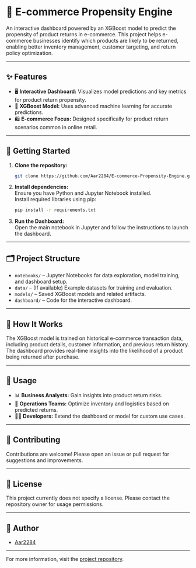# 🛒 E-commerce Propensity Engine

An interactive dashboard powered by an XGBoost model to predict the propensity of product returns in e-commerce. This project helps e-commerce businesses identify which products are likely to be returned, enabling better inventory management, customer targeting, and return policy optimization.

---

## ✨ Features

- 🖥️ **Interactive Dashboard:** Visualizes model predictions and key metrics for product return propensity.
- 🤖 **XGBoost Model:** Uses advanced machine learning for accurate predictions.
- 🛍️ **E-commerce Focus:** Designed specifically for product return scenarios common in online retail.

---

## 🚀 Getting Started

1. **Clone the repository:**
   ```bash
   git clone https://github.com/Aar2284/E-commerce-Propensity-Engine.git
   ```
2. **Install dependencies:**  
   Ensure you have Python and Jupyter Notebook installed.  
   Install required libraries using pip:
   ```bash
   pip install -r requirements.txt
   ```

3. **Run the Dashboard:**  
   Open the main notebook in Jupyter and follow the instructions to launch the dashboard.

---

## 🗂️ Project Structure

- `notebooks/` – Jupyter Notebooks for data exploration, model training, and dashboard setup.
- `data/` – (If available) Example datasets for training and evaluation.
- `models/` – Saved XGBoost models and related artifacts.
- `dashboard/` – Code for the interactive dashboard.

---

## 🧠 How It Works

The XGBoost model is trained on historical e-commerce transaction data, including product details, customer information, and previous return history. The dashboard provides real-time insights into the likelihood of a product being returned after purchase.

---

## 🎯 Usage

- 📊 **Business Analysts:** Gain insights into product return risks.
- 🚚 **Operations Teams:** Optimize inventory and logistics based on predicted returns.
- 👨‍💻 **Developers:** Extend the dashboard or model for custom use cases.

---

## 🤝 Contributing

Contributions are welcome! Please open an issue or pull request for suggestions and improvements.

---

## 📄 License

This project currently does not specify a license. Please contact the repository owner for usage permissions.

---

## 👤 Author

- [Aar2284](https://github.com/Aar2284)

---

For more information, visit the [project repository](https://github.com/Aar2284/E-commerce-Propensity-Engine).
